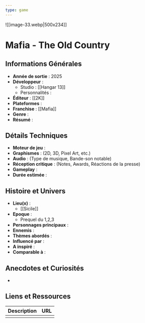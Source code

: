 ```yaml
---
type: game
---
```

![[image-33.webp|500x234]]
# Mafia - The Old Country

## Informations Générales

- **Année de sortie** : 2025
- **Développeur** : 
	- Studio : [[Hangar 13]]
	- Personnalités : 
- **Éditeur** : [[2K]]
- **Plateformes** : 
- **Franchise** : [[Mafia]]
- **Genre** :
- **Résumé** : 

## Détails Techniques
- **Moteur de jeu** : 
- **Graphismes** : (2D, 3D, Pixel Art, etc.)
- **Audio** : (Type de musique, Bande-son notable)
- **Réception critique** : (Notes, Awards, Réactions de la presse)
- **Gameplay** :
- **Durée estimée** : 

## Histoire et Univers
- **Lieu(x)** : 
	- [[Sicile]]
- **Epoque** : 
	- Prequel du 1,2,3
- **Personnages principaux** : 
- **Ennemis** :
- **Thèmes abordés** : 
- **Influencé par** :
- **A inspiré** : 
- **Comparable à** :
## Anecdotes et Curiosités
- 
## Liens et Ressources

| Description | URL |
| ----------- | --- |
|             |     |

